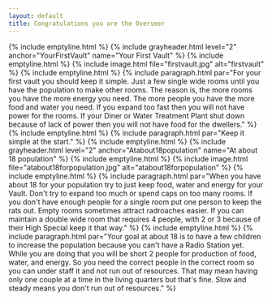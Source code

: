 ```yaml
---
layout: default
title: Congratulations you are the Overseer
---
```

{% include emptyline.html %}
{% include grayheader.html level="2" anchor="YourFirstVault" name="Your First Vault" %}
{% include emptyline.html %}
{% include image.html file="firstvault.jpg" alt="firstvault" %}
{% include emptyline.html %}
{% include paragraph.html par="For your first vault you should keep it simple. Just a few single wide rooms until you have the population to make other rooms. The reason is, the more rooms you have the more energy you need. The more people you have the more food and water you need. If you expand too fast then you will not have power for the rooms. If your Diner or Water Treatment Plant shut down because of lack of power then you will not have food for the dwellers." %}
{% include emptyline.html %}
{% include paragraph.html par="Keep it simple at the start." %}
{% include emptyline.html %}
{% include grayheader.html level="2" anchor="Atabout18population" name="At about 18 population" %}
{% include emptyline.html %}
{% include image.html file="atabout18forpopulation.jpg" alt="atabout18forpopulation" %}
{% include emptyline.html %}
{% include paragraph.html par="When you have about 18 for your population try to just keep food, water and energy for your Vault. Don't try to expand too much or spend caps on too many rooms. If you don't have enough people for a single room put one person to keep the rats out. Empty rooms sometimes attract radroaches easier. If you can maintain a double wide room that requires 4 people, with 2 or 3 because of their High Special keep it that way." %}
{% include emptyline.html %}
{% include paragraph.html par="Your goal at about 18 is to have a few children to increase the population because you can't have a Radio Station yet. While you are doing that you will be short 2 people for production of food, water, and energy. So you need the correct people in the correct room so you can under staff it and not run out of resources. That may mean having only one couple at a time in the living quarters but that's fine. Slow and steady means you don't run out of resources." %}
